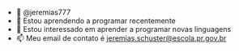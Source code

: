 - 👋  @jeremias777
- 👀 Estou aprendendo a programar recentemente
- 💞️ Estou interessado em aprender a programar novas linguagens
- 📫 Meu email de contato é jeremias.schuster@escola.pr.gov.br

<!---
jeremias777/jeremias777 is a ✨ special ✨ repository because its `README.md` (this file) appears on your GitHub profile.
You can click the Preview link to take a look at your changes.
--->
